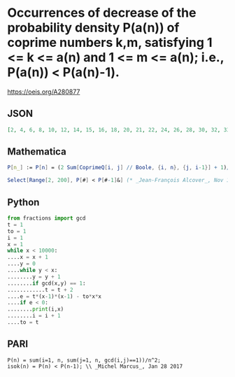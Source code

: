 # Occurrences of decrease of the probability density P\(a\(n\)\) of coprime numbers k,m, satisfying 1 <\= k <\= a\(n\) and 1 <\= m <\= a\(n\); i\.e\., P\(a\(n\)\) < P\(a\(n\)\-1\)\.
https://oeis.org/A280877
## JSON
```JSON
[2, 4, 6, 8, 10, 12, 14, 15, 16, 18, 20, 21, 22, 24, 26, 28, 30, 32, 33, 34, 36, 38, 40, 42, 44, 45, 46, 48, 50, 52, 54, 56, 58, 60, 62, 63, 64, 66, 68, 70, 72, 74, 75, 76, 78, 80, 82, 84, 86, 88, 90, 92, 94, 96, 98, 99, 100, 102, 104, 105, 106, 108, 110, 112, 114, 116, 118, 120, 122, 124, 126, 128]
```
## Mathematica
```Mathematica
P[n_] := P[n] = (2 Sum[CoprimeQ[i, j] // Boole, {i, n}, {j, i-1}] + 1)/n^2;
```
```Mathematica
Select[Range[2, 200], P[#] < P[#-1]&] (* _Jean-François Alcover_, Nov 15 2019 *)
```
## Python
```Python
from fractions import gcd
t = 1
to = 1
i = 1
x = 1
while x < 10000:
....x = x + 1
....y = 0
....while y < x:
........y = y + 1
........if gcd(x,y) == 1:
............t = t + 2
....e = t*(x-1)*(x-1) - to*x*x
....if e < 0:
........print(i,x)
........i = i + 1
....to = t
```
## PARI
```PARI
P(n) = sum(i=1, n, sum(j=1, n, gcd(i,j)==1))/n^2;
isok(n) = P(n) < P(n-1); \\ _Michel Marcus_, Jan 28 2017
```
